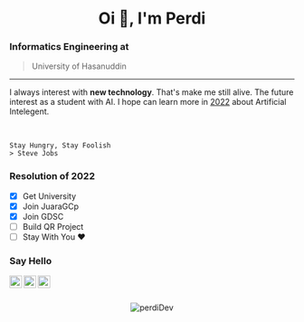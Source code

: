 
<h1 align="center">Oi 🙌, I'm Perdi</h1>

### Informatics Engineering at
> University of Hasanuddin
---

I always interest with **new technology**. That's make me still alive.
The future interest as a student with AI. I hope can learn more in [2022](https://www.instagram.com/perdidev/)
about Artificial Intelegent.

</br>

```
Stay Hungry, Stay Foolish
> Steve Jobs
```
### Resolution of 2022
- [x] Get University
- [x] Join JuaraGCp
- [x] Join GDSC
- [ ] Build QR Project
- [ ] Stay With You ♥️

### Say Hello
<p align="center">
  <a href="https://www.instagram.com/perdidev/">
    <img align="left" alt="PerdiDev's Instagram" width="22px" src="https://raw.githubusercontent.com/hussainweb/hussainweb/main/icons/instagram.png" />
  </a>
  <a href="https://twitter.com/malaikat___maut_">
    <img align="left" alt="PerdiDev | Twitter" width="22px" src="https://raw.githubusercontent.com/peterthehan/peterthehan/master/assets/twitter.svg" />
  </a>
  <a href="https://www.linkedin.com/in/perdidev/">
    <img align="left" alt="PerdiDev's LinkedIN" width="22px" src="https://raw.githubusercontent.com/peterthehan/peterthehan/master/assets/linkedin.svg" />
  </a>
</p>

</br>
</br>

<p align="center"> <img src="https://github-readme-stats.vercel.app/api?username=perdiDev&show_icons=true&theme=radical" alt="perdiDev" />
